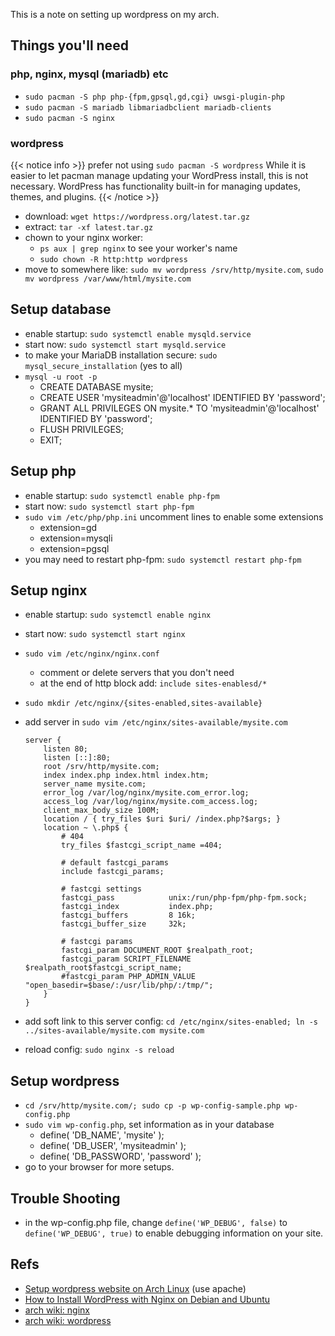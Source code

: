 This is a note on setting up wordpress on my arch.

<!--more-->

## Things you'll need

### php, nginx, mysql (mariadb) etc

* `sudo pacman -S php php-{fpm,gpsql,gd,cgi} uwsgi-plugin-php`
* `sudo pacman -S mariadb libmariadbclient mariadb-clients`
* `sudo pacman -S nginx`

### wordpress

{{< notice info >}}
prefer not using `sudo pacman -S wordpress`
While it is easier to let pacman manage updating your WordPress install, this is not necessary. WordPress has functionality built-in for managing updates, themes, and plugins.
{{< /notice >}}

* download: `wget https://wordpress.org/latest.tar.gz`
* extract: `tar -xf latest.tar.gz`
* chown to your nginx worker:
  * `ps aux | grep nginx` to see your worker's name
  * `sudo chown -R http:http wordpress`
* move to somewhere like: `sudo mv wordpress /srv/http/mysite.com`, `sudo mv wordpress /var/www/html/mysite.com`

## Setup database

* enable startup: `sudo systemctl enable mysqld.service`
* start now: `sudo systemctl start mysqld.service`
* to make your MariaDB installation secure: `sudo mysql_secure_installation` (yes to all)
* `mysql -u root -p`
  * CREATE DATABASE mysite;
  * CREATE USER 'mysiteadmin'@'localhost' IDENTIFIED BY 'password';
  * GRANT ALL PRIVILEGES ON mysite.* TO 'mysiteadmin'@'localhost' IDENTIFIED BY  'password';
  * FLUSH PRIVILEGES;
  * EXIT;

## Setup php

* enable startup: `sudo systemctl enable php-fpm`
* start now: `sudo systemctl start php-fpm`
* `sudo vim /etc/php/php.ini` uncomment lines to enable some extensions
  * extension=gd
  * extension=mysqli
  * extension=pgsql
* you may need to restart php-fpm: `sudo systemctl restart php-fpm`

## Setup nginx

* enable startup: `sudo systemctl enable nginx`
* start now: `sudo systemctl start nginx`
* `sudo vim /etc/nginx/nginx.conf`
  * comment or delete servers that you don't need
  * at the end of http block add: `include sites-enablesd/*`
* `sudo mkdir /etc/nginx/{sites-enabled,sites-available}`
* add server in `sudo vim /etc/nginx/sites-available/mysite.com`
  
    ```nginx
    server {
        listen 80;
        listen [::]:80;
        root /srv/http/mysite.com;
        index index.php index.html index.htm;
        server_name mysite.com;
        error_log /var/log/nginx/mysite.com_error.log;
        access_log /var/log/nginx/mysite.com_access.log;
        client_max_body_size 100M;
        location / { try_files $uri $uri/ /index.php?$args; }
        location ~ \.php$ {
            # 404
            try_files $fastcgi_script_name =404;

            # default fastcgi_params
            include fastcgi_params;

            # fastcgi settings
            fastcgi_pass			unix:/run/php-fpm/php-fpm.sock;
            fastcgi_index			index.php;
            fastcgi_buffers			8 16k;
            fastcgi_buffer_size		32k;

            # fastcgi params
            fastcgi_param DOCUMENT_ROOT	$realpath_root;
            fastcgi_param SCRIPT_FILENAME	$realpath_root$fastcgi_script_name;
            #fastcgi_param PHP_ADMIN_VALUE	"open_basedir=$base/:/usr/lib/php/:/tmp/";
        } 
    }
    ```

* add soft link to this server config: `cd /etc/nginx/sites-enabled; ln -s ../sites-available/mysite.com mysite.com`
* reload config: `sudo nginx -s reload`

## Setup wordpress

* `cd /srv/http/mysite.com/; sudo cp -p wp-config-sample.php wp-config.php`
* `sudo vim wp-config.php`, set information as in your database
  * define( 'DB_NAME', 'mysite' );
  * define( 'DB_USER', 'mysiteadmin' );
  * define( 'DB_PASSWORD', 'password' );
* go to your browser for more setups.

## Trouble Shooting

* in the wp-config.php file, change `define('WP_DEBUG', false)` to `define('WP_DEBUG', true)` to enable debugging information on your site.

## Refs

* [Setup wordpress website on Arch Linux](https://computingforgeeks.com/how-setup-wordpress-on-arch-linux/) (use apache)
* [How to Install WordPress with Nginx on Debian and Ubuntu](https://www.tecmint.com/install-wordpress-using-nginx-in-ubuntu-debian-mint/)
* [arch wiki: nginx](https://wiki.archlinux.org/title/Nginx)
* [arch wiki: wordpress](https://wiki.archlinux.org/title/Wordpress)
